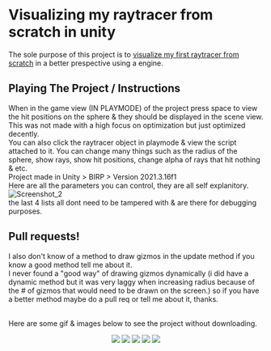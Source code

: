 # Visualizing my raytracer from scratch in unity
The sole purpose of this project is to [visualize my first raytracer from scratch](https://github.com/j-2k/Raytracing) in a better prespective using a engine.<br>

## Playing The Project / Instructions

When in the game view (IN PLAYMODE) of the project press space to view the hit positions on the sphere & they should be displayed in the scene view.<br>
This was not made with a high focus on optimization but just optimized decently.<br>
You can also click the raytracer object in playmode & view the script attached to it. You can change many things such as the radius of the sphere, show rays, show hit positions, change alpha of rays that hit nothing & etc.<br> 
Project made in Unity > BIRP > Version 2021.3.16f1<br>
Here are all the parameters you can control, they are all self explanitory.<br>
![Screenshot_2](https://user-images.githubusercontent.com/52252068/235283477-2f3b19af-5c39-4f65-967e-b2cfebe8b478.png)<br>
the last 4 lists all dont need to be tampered with & are there for debugging purposes.

## Pull requests!

I also don't know of a method to draw gizmos in the update method if you know a good method tell me about it.<br>
I never found a "good way" of drawing gizmos dynamically (i did have a dynamic method but it was very laggy when increasing radius because of the # of gizmos that would need to be drawn on the screen.) so if you have a better method maybe do a pull req or tell me about it, thanks.<br>
<br>

Here are some gif & images below to see the project without downloading.
<p align="center">
  <img src="https://user-images.githubusercontent.com/52252068/233801093-89c26e6d-1ea6-4914-bac1-b0d917e13e3e.gif"/>
  <img src="https://user-images.githubusercontent.com/52252068/233801095-d5136fb1-d235-4bf3-ab5d-d59e79e1b356.png"/>
  <img src="https://user-images.githubusercontent.com/52252068/233801096-8ad70404-75bd-4a67-beb0-aad7a6af44a5.png"/>
  <img src="https://user-images.githubusercontent.com/52252068/233801097-abc14395-2f56-40bb-a5d9-95a229a70168.png"/>
  <img src="https://user-images.githubusercontent.com/52252068/233801098-9f627a15-4125-44a5-a73a-6ffd5f21e2c7.png"/>
</p>

